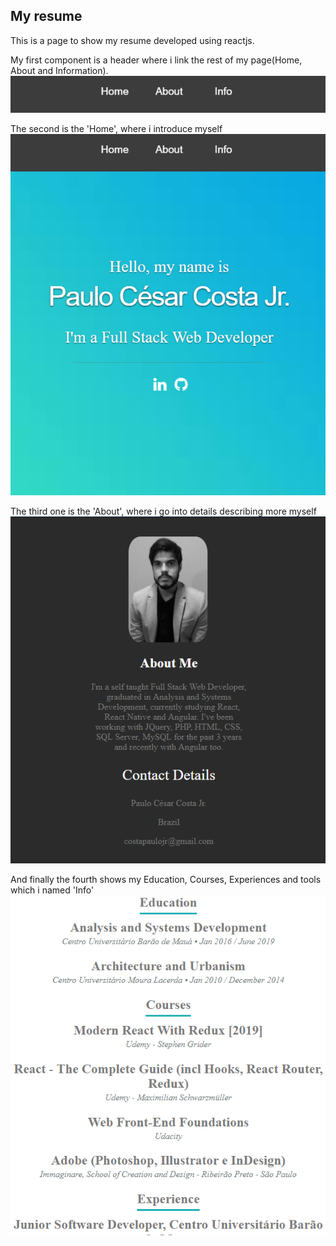 
## My resume

This is a page to show my resume developed using reactjs.

My first component is a header where i link the rest of my page(Home, About and Information).
![alt_About](https://github.com/paulocostajunior/my-resume/blob/master/src/assets/Header.png)


The second is the 'Home', where i introduce myself
![alt_About](https://github.com/paulocostajunior/my-resume/blob/master/src/assets/Home.png)


The third one is the 'About', where i go into details describing more myself
![alt_About](https://github.com/paulocostajunior/my-resume/blob/master/src/assets/About.png)


And finally the fourth shows my Education, Courses, Experiences and tools which i named 'Info'
![alt_About](https://github.com/paulocostajunior/my-resume/blob/master/src/assets/Info.png)
